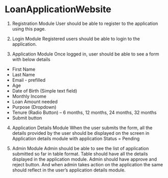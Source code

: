 # LoanApplicationWebsite


1.	Registration Module
User should be able to register to the application using this page.

2.	Login Module
Registered users should be able to login to the application.

3.	Application Module
Once logged in, user should be able to see a form with below details
-	First Name
-	Last Name
-	Email - prefilled
-	Age
-	Date of Birth (Simple text field)
-	Monthly Income
-	Loan Amount needed
-	Purpose (Dropdown)
-	Tenure (Radio Button) – 6 months, 12 months, 24 months, 32 months
-	Submit button
4.	Application Details Module
When the user submits the form, all the details provided by the user should be displayed on the screen in Application details module with application Status = Pending

5.	Admin Module
Admin should be able to see the list of application submitted so far in table format.
Table should have all the details displayed in the application module. Admin should have approve and reject button. And when admin takes action on the application the same should reflect in the user’s application details module.


